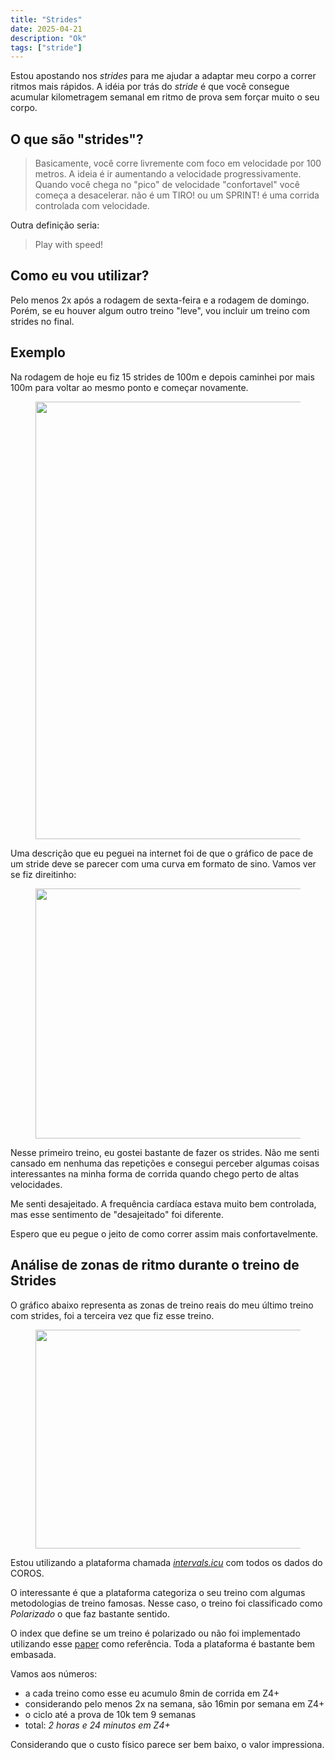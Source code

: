 ```yaml
---
title: "Strides"
date: 2025-04-21
description: "Ok"
tags: ["stride"]
---
```


Estou apostando nos _strides_ para me ajudar a adaptar meu corpo a correr ritmos
mais rápidos. A idéia por trás do _stride_ é que você consegue acumular
kilometragem semanal em ritmo de prova sem forçar muito o seu corpo.

## O que são "strides"?

> Basicamente, você corre livremente com foco em velocidade por 100 metros. A
> ideia é ir aumentando a velocidade progressivamente.
> Quando você chega no "pico" de velocidade "confortavel" você começa a
> desacelerar. não é um TIRO! ou um SPRINT! é uma corrida controlada com
> velocidade.

Outra definição seria:

> Play with speed!

## Como eu vou utilizar?

Pelo menos 2x após a rodagem de sexta-feira e a rodagem de domingo. Porém, se eu
houver algum outro treino "leve", vou incluir um treino com strides no final.

## Exemplo

Na rodagem de hoje eu fiz 15 strides de 100m e depois caminhei por mais 100m
para voltar ao mesmo ponto e começar novamente.

<figure>
<img src="/diario-corrida/exemplo_strides.png" width="800" height="700">
</figure>

Uma descrição que eu peguei na internet foi de que o gráfico de pace de um
stride deve se parecer com uma curva em formato de sino. Vamos ver se fiz
direitinho:

<figure>
<img src="/diario-corrida/exemplo_strides_bell.png" width="800" height="400">
</figure>

Nesse primeiro treino, eu gostei bastante de fazer os strides. Não me senti
cansado em nenhuma das repetições e consegui perceber algumas coisas
interessantes na minha forma de corrida quando chego perto de altas velocidades.

Me senti desajeitado. A frequência cardíaca estava muito bem controlada, mas
esse sentimento de "desajeitado" foi diferente.

Espero que eu pegue o jeito de como correr assim mais confortavelmente.

## Análise de zonas de ritmo durante o treino de Strides

O gráfico abaixo representa as zonas de treino reais do meu último treino com
strides, foi a terceira vez que fiz esse treino.

<figure>
<img src="/diario-corrida/strides_stats.png" width="600" height="350">
</figure>

Estou utilizando a plataforma chamada [*intervals.icu*](https://intervals.icu) com todos os dados do COROS.

O interessante é que a plataforma categoriza o seu treino com algumas
metodologias de treino famosas. Nesse caso, o treino foi classificado como
*Polarizado* o que faz bastante sentido.

O index que define se um treino é polarizado ou não foi implementado utilizando esse [paper](https://www.researchgate.net/publication/333741113_The_Polarization-Index_A_Simple_Calculation_to_Distinguish_Polarized_From_Non-polarized_Training_Intensity_Distributions) como referência. Toda a plataforma é bastante bem embasada.

Vamos aos números:

- a cada treino como esse eu acumulo 8min de corrida em Z4+
- considerando pelo menos 2x na semana, são 16min por semana em Z4+
- o ciclo até a prova de 10k tem 9 semanas
- total: *2 horas e 24 minutos em Z4+*

Considerando que o custo físico parece ser bem baixo, o valor impressiona.
